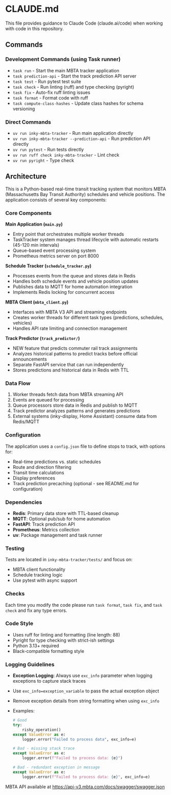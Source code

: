 # CLAUDE.md

This file provides guidance to Claude Code (claude.ai/code) when working with code in this repository.

## Commands

### Development Commands (using Task runner)

- `task run` - Start the main MBTA tracker application
- `task prediction-api` - Start the track prediction API server
- `task test` - Run pytest test suite
- `task check` - Run linting (ruff) and type checking (pyright)
- `task fix` - Auto-fix ruff linting issues
- `task format` - Format code with ruff
- `task compute-class-hashes` - Update class hashes for schema versioning

### Direct Commands

- `uv run inky-mbta-tracker` - Run main application directly
- `uv run inky-mbta-tracker --prediction-api` - Run prediction API directly
- `uv run pytest` - Run tests directly
- `uv run ruff check inky-mbta-tracker` - Lint check
- `uv run pyright` - Type check

## Architecture

This is a Python-based real-time transit tracking system that monitors MBTA (Massachusetts Bay Transit Authority) schedules and vehicle positions. The application consists of several key components:

### Core Components

**Main Application (`main.py`)**
- Entry point that orchestrates multiple worker threads
- TaskTracker system manages thread lifecycle with automatic restarts (45-120 min intervals)
- Queue-based event processing system
- Prometheus metrics server on port 8000

**Schedule Tracker (`schedule_tracker.py`)**
- Processes events from the queue and stores data in Redis
- Handles both schedule events and vehicle position updates
- Publishes data to MQTT for home automation integration
- Implements Redis locking for concurrent access

**MBTA Client (`mbta_client.py`)**
- Interfaces with MBTA V3 API and streaming endpoints
- Creates worker threads for different task types (predictions, schedules, vehicles)
- Handles API rate limiting and connection management

**Track Predictor (`track_predictor/`)**
- NEW feature that predicts commuter rail track assignments
- Analyzes historical patterns to predict tracks before official announcements
- Separate FastAPI service that can run independently
- Stores predictions and historical data in Redis with TTL

### Data Flow

1. Worker threads fetch data from MBTA streaming API
2. Events are queued for processing
3. Queue processors store data in Redis and publish to MQTT
4. Track predictor analyzes patterns and generates predictions
5. External systems (inky-display, Home Assistant) consume data from Redis/MQTT

### Configuration

The application uses a `config.json` file to define stops to track, with options for:
- Real-time predictions vs. static schedules
- Route and direction filtering  
- Transit time calculations
- Display preferences
- Track prediction precaching (optional - see README.md for configuration)

### Dependencies

- **Redis**: Primary data store with TTL-based cleanup
- **MQTT**: Optional pub/sub for home automation
- **FastAPI**: Track prediction API
- **Prometheus**: Metrics collection
- **uv**: Package management and task runner

### Testing

Tests are located in `inky-mbta-tracker/tests/` and focus on:
- MBTA client functionality
- Schedule tracking logic
- Use pytest with async support

### Checks

Each time you modify the code please run `task format`, `task fix`, and `task check` and fix any type errors.

### Code Style

- Uses ruff for linting and formatting (line length: 88)
- Pyright for type checking with strict-ish settings
- Python 3.13+ required
- Black-compatible formatting style

### Logging Guidelines

- **Exception Logging**: Always use `exc_info` parameter when logging exceptions to capture stack traces
- Use `exc_info=exception_variable` to pass the actual exception object
- Remove exception details from string formatting when using `exc_info`
- Examples:

  ```python
  # Good
  try:
      risky_operation()
  except ValueError as e:
      logger.error("Failed to process data", exc_info=e)
  
  # Bad - missing stack trace
  except ValueError as e:
      logger.error(f"Failed to process data: {e}")
  
  # Bad - redundant exception in message
  except ValueError as e:
      logger.error(f"Failed to process data: {e}", exc_info=e)
  ```

MBTA API available at <https://api-v3.mbta.com/docs/swagger/swagger.json>
